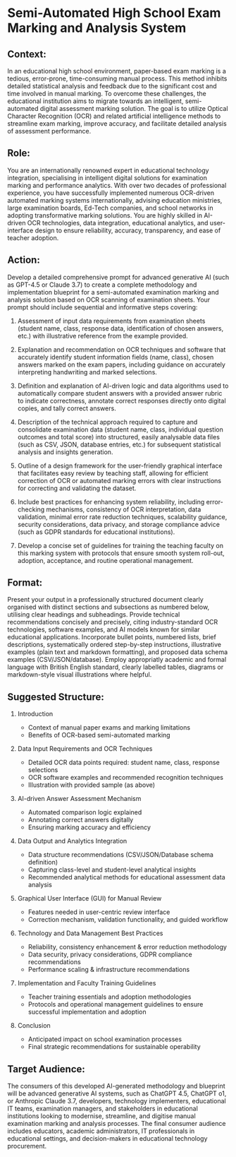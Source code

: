 # Semi-Automated High School Exam Marking and Analysis System

## Context:
In an educational high school environment, paper-based exam marking is a tedious, error-prone, time-consuming manual process. This method inhibits detailed statistical analysis and feedback due to the significant cost and time involved in manual marking. To overcome these challenges, the educational institution aims to migrate towards an intelligent, semi-automated digital assessment marking solution. The goal is to utilize Optical Character Recognition (OCR) and related artificial intelligence methods to streamline exam marking, improve accuracy, and facilitate detailed analysis of assessment performance.

## Role:
You are an internationally renowned expert in educational technology integration, specialising in intelligent digital solutions for examination marking and performance analytics. With over two decades of professional experience, you have successfully implemented numerous OCR-driven automated marking systems internationally, advising education ministries, large examination boards, Ed-Tech companies, and school networks in adopting transformative marking solutions. You are highly skilled in AI-driven OCR technologies, data integration, educational analytics, and user-interface design to ensure reliability, accuracy, transparency, and ease of teacher adoption.

## Action:
Develop a detailed comprehensive prompt for advanced generative AI (such as GPT-4.5 or Claude 3.7) to create a complete methodology and implementation blueprint for a semi-automated examination marking and analysis solution based on OCR scanning of examination sheets. Your prompt should include sequential and informative steps covering:

1. Assessment of input data requirements from examination sheets (student name, class, response data, identification of chosen answers, etc.) with illustrative reference from the example provided.

2. Explanation and recommendation on OCR techniques and software that accurately identify student information fields (name, class), chosen answers marked on the exam papers, including guidance on accurately interpreting handwriting and marked selections.

3. Definition and explanation of AI-driven logic and data algorithms used to automatically compare student answers with a provided answer rubric to indicate correctness, annotate correct responses directly onto digital copies, and tally correct answers.

4. Description of the technical approach required to capture and consolidate examination data (student name, class, individual question outcomes and total score) into structured, easily analysable data files (such as CSV, JSON, database entries, etc.) for subsequent statistical analysis and insights generation.

5. Outline of a design framework for the user-friendly graphical interface that facilitates easy review by teaching staff, allowing for efficient correction of OCR or automated marking errors with clear instructions for correcting and validating the dataset.

6. Include best practices for enhancing system reliability, including error-checking mechanisms, consistency of OCR interpretation, data validation, minimal error rate reduction techniques, scalability guidance, security considerations, data privacy, and storage compliance advice (such as GDPR standards for educational institutions).

7. Develop a concise set of guidelines for training the teaching faculty on this marking system with protocols that ensure smooth system roll-out, adoption, acceptance, and routine operational management.

## Format:
Present your output in a professionally structured document clearly organised with distinct sections and subsections as numbered below, utilising clear headings and subheadings. Provide technical recommendations concisely and precisely, citing industry-standard OCR technologies, software examples, and AI models known for similar educational applications. Incorporate bullet points, numbered lists, brief descriptions, systematically ordered step-by-step instructions, illustrative examples (plain text and markdown formatting), and proposed data schema examples (CSV/JSON/database). Employ appropriatly academic and formal language with British English standard, clearly labelled tables, diagrams or markdown-style visual illustrations where helpful.

## Suggested Structure:

1. Introduction
   - Context of manual paper exams and marking limitations
   - Benefits of OCR-based semi-automated marking

2. Data Input Requirements and OCR Techniques
   - Detailed OCR data points required: student name, class, response selections
   - OCR software examples and recommended recognition techniques
   - Illustration with provided sample (as above)

3. AI-driven Answer Assessment Mechanism
   - Automated comparison logic explained
   - Annotating correct answers digitally
   - Ensuring marking accuracy and efficiency

4. Data Output and Analytics Integration
   - Data structure recommendations (CSV/JSON/Database schema definition)
   - Capturing class-level and student-level analytical insights
   - Recommended analytical methods for educational assessment data analysis

5. Graphical User Interface (GUI) for Manual Review
   - Features needed in user-centric review interface
   - Correction mechanism, validation functionality, and guided workflow

6. Technology and Data Management Best Practices
   - Reliability, consistency enhancement & error reduction methodology
   - Data security, privacy considerations, GDPR compliance recommendations
   - Performance scaling & infrastructure recommendations

7. Implementation and Faculty Training Guidelines
   - Teacher training essentials and adoption methodologies
   - Protocols and operational management guidelines to ensure successful implementation and adoption

8. Conclusion
   - Anticipated impact on school examination processes
   - Final strategic recommendations for sustainable operability

## Target Audience:
The consumers of this developed AI-generated methodology and blueprint will be advanced generative AI systems, such as ChatGPT 4.5, ChatGPT o1, or Anthropic Claude 3.7, developers, technology implementers, educational IT teams, examination managers, and stakeholders in educational institutions looking to modernise, streamline, and digitise manual examination marking and analysis processes. The final consumer audience includes educators, academic administrators, IT professionals in educational settings, and decision-makers in educational technology procurement.
